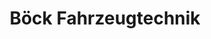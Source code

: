 ---
title: "Böck Fahrzeugtechnik"
url: /strasslach-dingharting/boeck-fahrzeugtechnik/
shop: Autowerkstatt
---